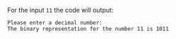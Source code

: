 For the input `11` the code will output:
```text
Please enter a decimal number:
The binary representation for the number 11 is 1011
```
